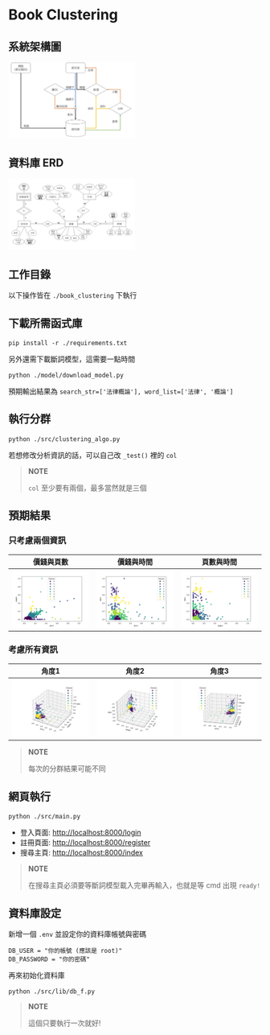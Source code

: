 # Book Clustering

## 系統架構圖
<img src="data/img/workflow.jpg"  width="50%" height="50%">

## 資料庫 ERD
<img src="data/img/ERD.jpg"  width="50%" height="50%">

## 工作目錄
以下操作皆在 `./book_clustering` 下執行

## 下載所需函式庫
```
pip install -r ./requirements.txt
```
另外還需下載斷詞模型，這需要一點時間
```
python ./model/download_model.py
```
預期輸出結果為 `search_str=['法律概論'], word_list=['法律', '概論']`

## 執行分群
```
python ./src/clustering_algo.py
```
若想修改分析資訊的話，可以自己改 `_test()` 裡的 `col`
> **NOTE**
> 
> `col` 至少要有兩個，最多當然就是三個

## 預期結果

### 只考慮兩個資訊
價錢與頁數 | 價錢與時間 | 頁數與時間
:---: | :---: | :---: |
<img src="data/img/result%20(price_pages).png"  width="100%" height="100%"> | <img src="data/img/result%20(price_date).png"  width="100%" height="100%"> | <img src="data/img/result%20(pages_date).png"  width="100%" height="100%">

### 考慮所有資訊
角度1 | 角度2 | 角度3
:---: | :---: | :---: |
<img src="data/img/result%20(price_pages_date,%20view1).png"  width="100%" height="100%"> | <img src="data/img/result%20(price_pages_date,%20view2).png"  width="100%" height="100%"> | <img src="data/img/result%20(price_pages_date,%20view3).png"  width="100%" height="100%">

> **NOTE**
> 
> 每次的分群結果可能不同

## 網頁執行
```
python ./src/main.py
```
* 登入頁面: <u>http://localhost:8000/login</u>
* 註冊頁面: <u>http://localhost:8000/register</u>
* 搜尋主頁: <u>http://localhost:8000/index</u>
> **NOTE**
> 
> 在搜尋主頁必須要等斷詞模型載入完畢再輸入，也就是等 cmd 出現 `ready!`
>
## 資料庫設定
新增一個 `.env` 並設定你的資料庫帳號與密碼
```
DB_USER = "你的帳號 (應該是 root)"
DB_PASSWORD = "你的密碼"
```
再來初始化資料庫
```
python ./src/lib/db_f.py
```
> **NOTE**
>
> 這個只要執行一次就好!